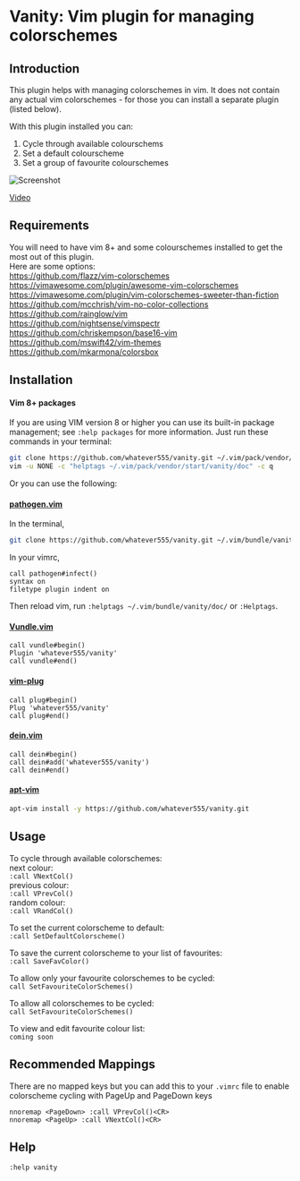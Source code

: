 Vanity: Vim plugin for managing colorschemes 
=============

Introduction
------------

This plugin helps with managing colorschemes in vim. It does not contain any actual vim colorschemes - for those you can install a separate plugin (listed below).  

With this plugin installed you can:   
1. Cycle through available colourschems  
2. Set a default colourscheme   
3. Set a group of favourite colourschemes   

  
![Screenshot](https://user-images.githubusercontent.com/1413475/102799675-c0053480-43aa-11eb-813b-32c6db54f84e.gif)

[Video](https://user-images.githubusercontent.com/1413475/102798713-5f292c80-43a9-11eb-853b-6d7f83352d20.mp4)

Requirements
------------
You will need to have vim 8+ and  some colourschemes installed to get the most out of this plugin.  
Here are some options:    
https://github.com/flazz/vim-colorschemes  
https://vimawesome.com/plugin/awesome-vim-colorschemes  
https://vimawesome.com/plugin/vim-colorschemes-sweeter-than-fiction  
https://github.com/mcchrish/vim-no-color-collections  
https://github.com/rainglow/vim  
https://github.com/nightsense/vimspectr  
https://github.com/chriskempson/base16-vim  
https://github.com/mswift42/vim-themes  
https://github.com/mkarmona/colorsbox  
   
Installation
------------

#### Vim 8+ packages

If you are using VIM version 8 or higher you can use its built-in package management; see `:help packages` for more information. Just run these commands in your terminal:

```bash
git clone https://github.com/whatever555/vanity.git ~/.vim/pack/vendor/start/vanity
vim -u NONE -c "helptags ~/.vim/pack/vendor/start/vanity/doc" -c q
```

Or you can use the following:  

#### [pathogen.vim](https://github.com/tpope/vim-pathogen)

In the terminal,
```bash
git clone https://github.com/whatever555/vanity.git ~/.vim/bundle/vanity
```
In your vimrc,
```vim
call pathogen#infect()
syntax on
filetype plugin indent on
```

Then reload vim, run `:helptags ~/.vim/bundle/vanity/doc/` or `:Helptags`.

#### [Vundle.vim](https://github.com/VundleVim/Vundle.vim)
```vim
call vundle#begin()
Plugin 'whatever555/vanity'
call vundle#end()
```

#### [vim-plug](https://github.com/junegunn/vim-plug)

```vim
call plug#begin()
Plug 'whatever555/vanity'
call plug#end()
```

#### [dein.vim](https://github.com/Shougo/dein.vim)
```vim
call dein#begin()
call dein#add('whatever555/vanity')
call dein#end()
```

#### [apt-vim](https://github.com/egalpin/apt-vim)
```bash
apt-vim install -y https://github.com/whatever555/vanity.git
```

Usage
------------

To cycle through available colorschemes:  
next colour:   
`:call VNextCol()`   
previous colour:   
`:call VPrevCol()`   
random colour:   
`:call VRandCol()`   
  
To set the current colorscheme to default:  
`:call SetDefaultColorscheme()`   
  
To save the current colorscheme to your list of favourites:  
`:call SaveFavColor()`   
  
To allow only your favourite colorschemes to be cycled:  
`call SetFavouriteColorSchemes()`  

To allow all colorschemes to be cycled:  
`call SetFavouriteColorSchemes()`  
  
To view and edit favourite colour list:  
`coming soon`


Recommended Mappings
------------
There are no mapped keys but you can add this to your `.vimrc` file to enable colorscheme cycling with PageUp and PageDown keys
  

```
nnoremap <PageDown> :call VPrevCol()<CR>  
nnoremap <PageUp> :call VNextCol()<CR>  
```


Help 
------------

`:help vanity`

